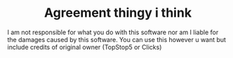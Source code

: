 <h1 align="center">
  Agreement thingy i think
</h1> 



I am not responsible for what you do with this software nor am I liable for the damages caused by this software. You can use this however u want but include credits of original owner (TopStop5 or Clicks)